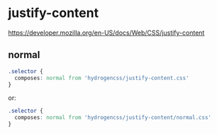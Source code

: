 # justify-content

https://developer.mozilla.org/en-US/docs/Web/CSS/justify-content

## normal
```css
.selector {
  composes: normal from 'hydrogencss/justify-content.css'
}
```

or:
```css
.selector {
  composes: normal from 'hydrogencss/justify-content/normal.css'
}
```

